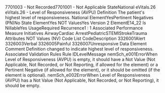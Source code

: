 

7701003 - Not Recorded7701001 - Not Applicable
StateNational
eVitals.26
eVitals.26 - Level of Responsiveness (AVPU)
Definition
The patient's highest level of responsiveness.
National ElementYesPertinent Negatives (PN)No
State ElementYes
NOT ValuesYes
Version 2 ElementE14_22
Is NillableYes
UsageRequired
Recurrence1 : 1
Associated Performance Measure Initiatives
AirwayCardiac ArrestPediatricSTEMIStrokeTrauma
Attributes
NOT Values (NV)
Code List
CodeDescription
3326001Alert
3326003Verbal
3326005Painful
3326007Unresponsive
Data Element Comment
Definition changed to indicate highest level of responsiveness.
Associated Validation Rules
Rule IDLevelMessage
nemSch_e001ErrorWhen Level of Responsiveness (AVPU) is empty, it should have a Not Value (Not Applicable,
Not Recorded, or Not Reporting, if allowed for the element) or a Pertinent Negative (if allowed for
the element), or it should be omitted (if the element is optional).
nemSch_e002ErrorWhen Level of Responsiveness (AVPU) has a Not Value (Not Applicable, Not Recorded, or Not
Reporting), it should be empty.